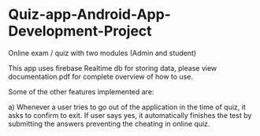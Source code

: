 # Quiz-app-Android-App-Development-Project
Online exam / quiz with two modules (Admin and student)

This app uses firebase Realtime db for storing data, please view documentation.pdf for complete overview of how to use.

Some of the other features implemented are:

a) Whenever a user tries to go out of the application in the time of quiz, it asks to confirm to exit.
If user says yes, it automatically finishes the test by submitting the answers preventing the cheating in online quiz.

